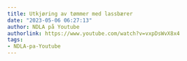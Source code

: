 ```yaml
---
title: Utkjøring av tømmer med lassbærer
date: "2023-05-06 06:27:13"
author: NDLA på Youtube
authorlink: https://www.youtube.com/watch?v=vxpDsWvX8x4
tags:
- NDLA-pa-Youtube
---
```

